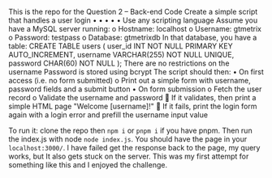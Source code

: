 This is the repo for the Question 2 – Back-end Code
Create a simple script that handles a user login
•
•
•
•
•
Use any scripting language
Assume you have a MySQL server running:
o
 Hostname: localhost
o
 Username: gtmetrix
o
 Password: testpass
o
 Database: gtmetrixdb
In that database, you have a table:
CREATE TABLE users (
user_id INT NOT NULL PRIMARY KEY AUTO_INCREMENT,
username VARCHAR(255) NOT NULL UNIQUE,
password CHAR(60) NOT NULL
);
There are no restrictions on the username
Password is stored using bcrypt
The script should then:
•
 On first access (i.e. no form submitted)
o
 Print out a simple form with username, password fields and a submit button
•
 On form submission
o
 Fetch the user record
o
 Validate the username and password

 If it validates, then print a simple HTML page "Welcome [username]!"

 If it fails, print the login form again with a login error and prefill the username input value



To run it: clone the repo then `npm i` or `pnpm i` if you have pnpm. Then run the index.js with node `node index.js`.
You should have the page in your `localhost:3000/`. I have failed get the response back to the page, my query works, but
It also gets stuck on the server. This was my first attempt for something like this and I enjoyed the challenge.
